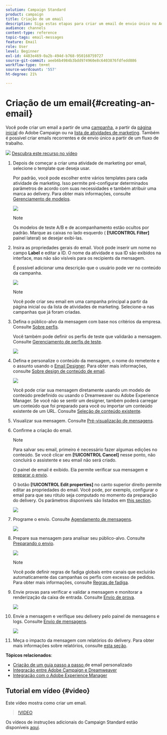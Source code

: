```yaml
---
solution: Campaign Standard
product: campaign
title: Criação de um email
description: Siga estas etapas para criar um email de envio único no Adobe Campaign.
audience: channels
content-type: reference
topic-tags: email-messages
feature: Email
role: User
level: Beginner
exl-id: 4483e469-0a2b-494d-b768-950168759727
source-git-commit: aeeb6b4984b3bdd974960e8c6403876fdfedd886
workflow-type: tm+mt
source-wordcount: '557'
ht-degree: 21%

---
```


# Criação de um email{#creating-an-email}

Você pode criar um email a partir de uma [campanha](../../start/using/marketing-activities.md#creating-a-marketing-activity), a partir da [página inicial](../../start/using/interface-description.md#home-page) do Adobe Campaign ou na [lista de atividades de marketing](../../start/using/marketing-activities.md#about-marketing-activities). Também é possível criar emails recorrentes e de envio único a partir de um fluxo de trabalho.

![](assets/do-not-localize/how-to-video.png) [Descubra este recurso no vídeo](#video)

1. Depois de começar a criar uma atividade de marketing por email, selecione o template que deseja usar.

   Por padrão, você pode escolher entre vários templates para cada atividade de marketing. Isso permite pré-configurar determinados parâmetros de acordo com suas necessidades e também atribuir uma marca ao delivery. Para obter mais informações, consulte [Gerenciamento de modelos](../../start/using/marketing-activity-templates.md).

   ![](assets/email_creation_1.png)

   >[!NOTE]
   >
   >Os modelos de teste A/B e de acompanhamento estão ocultos por padrão. Marque as caixas no lado esquerdo ( **[!UICONTROL Filter]** painel lateral) se desejar exibi-las.

1. Insira as propriedades gerais do email. Você pode inserir um nome no campo **Label** e editar a ID. O nome da atividade e sua ID são exibidos na interface, mas não são visíveis para os recipients da mensagem.

   É possível adicionar uma descrição que o usuário pode ver no conteúdo da campanha.

   ![](assets/email_creation_2.png)

   >[!NOTE]
   >
   >Você pode criar seu email em uma campanha principal a partir da página inicial ou da lista de atividades de marketing. Selecione-a nas campanhas que já foram criadas.

1. Defina o público-alvo da mensagem com base nos critérios da empresa. Consulte [Sobre perfis](../../audiences/using/about-profiles.md).

   Você também pode definir os perfis de teste que validarão a mensagem. Consulte [Gerenciamento de perfis de teste](../../audiences/using/managing-test-profiles.md).

   ![](assets/email_creation_3.png)

1. Defina e personalize o conteúdo da mensagem, o nome do remetente e o assunto usando o [Email Designer](../../designing/using/designing-content-in-adobe-campaign.md). Para obter mais informações, consulte [Sobre design de conteúdo de email](../../designing/using/designing-content-in-adobe-campaign.md).

   ![](assets/email_creation_4.png)

   Você pode criar sua mensagem diretamente usando um modelo de conteúdo predefinido ou usando o Dreamweaver ou Adobe Experience Manager. Se você não se sentir um designer, também poderá carregar um conteúdo que foi preparado para você ou importar um conteúdo existente de um URL. Consulte [Seleção de conteúdo existente](../../designing/using/using-existing-content.md).

1. Visualizar sua mensagem. Consulte [Pré-visualização de mensagens](../../sending/using/previewing-messages.md).
1. Confirme a criação do email.

   >[!NOTE]
   >
   >Para salvar seu email, primeiro é necessário fazer algumas edições no conteúdo. Se você clicar em **[!UICONTROL Cancel]** nesse ponto, não concluirá o assistente e seu email não será criado.

   O painel de email é exibido. Ela permite verificar sua mensagem e [preparar o envio](../../sending/using/preparing-the-send.md).

   O botão **[!UICONTROL Edit properties]** no canto superior direito permite editar as propriedades do email. Você pode, por exemplo, configurar o email para que seu rótulo seja computado no momento da preparação do delivery.  Os parâmetros disponíveis são listados em [this section](../../administration/using/configuring-email-channel.md#list-of-email-properties).

   ![](assets/delivery_dashboard_2.png)

1. Programe o envio. Consulte [Agendamento de mensagens](../../sending/using/about-scheduling-messages.md).

   ![](assets/delivery_planning.png)

1. Prepare sua mensagem para analisar seu público-alvo. Consulte [Preparando o envio](../../sending/using/confirming-the-send.md).

   ![](assets/preparing_delivery_2.png)

   >[!NOTE]
   >
   >Você pode definir regras de fadiga globais entre canais que excluirão automaticamente das campanhas os perfis com excesso de pedidos. Para obter mais informações, consulte [Regras de fadiga](../../sending/using/fatigue-rules.md).

1. Envie provas para verificar e validar a mensagem e monitorar a renderização da caixa de entrada. Consulte [Envio de prova](../../sending/using/sending-proofs.md).

   ![](assets/bat_select.png)

1. Envie a mensagem e verifique seu delivery pelo painel de mensagens e logs. Consulte [Envio de mensagens](../../sending/using/confirming-the-send.md).

   ![](assets/confirm_delivery.png)

1. Meça o impacto da mensagem com relatórios do delivery. Para obter mais informações sobre relatórios, consulte [esta seção](../../reporting/using/about-dynamic-reports.md).

**Tópicos relacionados**:

* [Criação de um guia passo a passo ](https://helpx.adobe.com/br/campaign/kb/acs-get-started-with-emails.html) de email personalizado
* [Integração entre Adobe Campaign e Dreamweaver](../../designing/using/using-integrations.md#editing-content-in-dreamweaver)
* [Integração com o Adobe Experience Manager](../../integrating/using/integrating-with-experience-manager.md)

## Tutorial em vídeo {#video}

Este vídeo mostra como criar um email.

>[!VIDEO](https://video.tv.adobe.com/v/23721?quality=12)

Os vídeos de instruções adicionais do Campaign Standard estão disponíveis [aqui](https://experienceleague.adobe.com/docs/campaign-standard-learn/tutorials/overview.html?lang=pt-BR).

